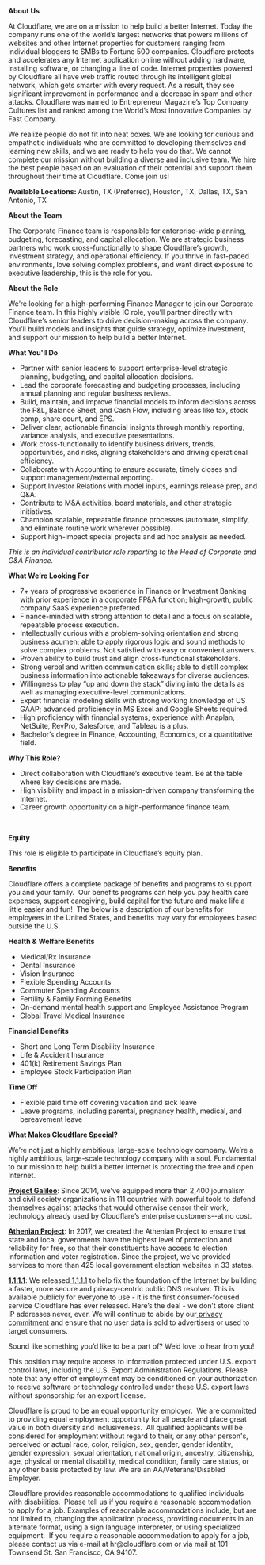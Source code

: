 <div class="content-intro">
	<div><strong>About Us</strong></div>
	<div>
		<p>At Cloudflare, we are on a mission to help build a better Internet. Today the company runs one of the world’s largest networks that powers millions of websites and other Internet properties for customers ranging from individual bloggers to SMBs to Fortune 500 companies. Cloudflare protects and accelerates any Internet application online without adding hardware, installing software, or changing a line of code. Internet properties powered by Cloudflare all have web traffic routed through its intelligent global network, which gets smarter with every request. As a result, they see significant improvement in performance and a decrease in spam and other attacks. Cloudflare was named to Entrepreneur Magazine’s Top Company Cultures list and ranked among the World’s Most Innovative Companies by Fast Company.&nbsp;</p>
		<p><span style="font-weight: 400;">We realize people do not fit into neat boxes. We are looking for curious and empathetic individuals who are committed to developing themselves and learning new skills, and we are ready to help you do that. We cannot complete our mission without building a diverse and inclusive team. We hire the best people based on an evaluation of their potential and support them throughout their time at Cloudflare. Come join us!&nbsp;</span></p>
	</div>
</div>
<p><strong>Available Locations: </strong>Austin, TX (Preferred), Houston, TX, Dallas, TX, San Antonio, TX</p>
<p><strong>About the Team</strong></p>
<p>The Corporate Finance team is responsible for enterprise-wide planning, budgeting, forecasting, and capital allocation. We are strategic business partners who work cross-functionally to shape Cloudflare’s growth, investment strategy, and operational efficiency. If you thrive in fast-paced environments, love solving complex problems, and want direct exposure to executive leadership, this is the role for you.</p>
<p><strong>About the Role</strong></p>
<p>We’re looking for a high-performing Finance Manager to join our Corporate Finance team. In this highly visible IC role, you’ll partner directly with Cloudflare’s senior leaders to drive decision-making across the company. You’ll build models and insights that guide strategy, optimize investment, and support our mission to help build a better Internet.</p>
<p><strong>What You'll Do</strong></p>
<ul>
	<li>Partner with senior leaders to support enterprise-level strategic planning, budgeting, and capital allocation decisions.</li>
	<li>Lead the corporate forecasting and budgeting processes, including annual planning and regular business reviews.</li>
	<li>Build, maintain, and improve financial models to inform decisions across the P&amp;L, Balance Sheet, and Cash Flow, including areas like tax, stock comp, share count, and EPS.</li>
	<li>Deliver clear, actionable financial insights through monthly reporting, variance analysis, and executive presentations.</li>
	<li>Work cross-functionally to identify business drivers, trends, opportunities, and risks, aligning stakeholders and driving operational efficiency.</li>
	<li>Collaborate with Accounting to ensure accurate, timely closes and support management/external reporting.</li>
	<li>Support Investor Relations with model inputs, earnings release prep, and Q&amp;A.</li>
	<li>Contribute to M&amp;A activities, board materials, and other strategic initiatives.</li>
	<li>Champion scalable, repeatable finance processes (automate, simplify, and eliminate routine work wherever possible).</li>
	<li>Support high-impact special projects and ad hoc analysis as needed.</li>
</ul>
<p><em>This is an individual contributor role reporting to the Head of Corporate and G&amp;A Finance.</em></p>
<p><strong>What We’re Looking For</strong></p>
<ul>
	<li>7+ years of progressive experience in Finance or Investment Banking with prior experience in a corporate FP&amp;A function; high-growth, public company SaaS experience preferred.</li>
	<li>Finance-minded with strong attention to detail and a focus on scalable, repeatable process execution.</li>
	<li>Intellectually curious with a problem-solving orientation and strong business acumen; able to apply rigorous logic and sound methods to solve complex problems. Not satisfied with easy or convenient answers.</li>
	<li>Proven ability to build trust and align cross-functional stakeholders.&nbsp;</li>
	<li>Strong verbal and written communication skills; able to distill complex business information into actionable takeaways for diverse audiences.&nbsp;</li>
	<li>Willingness to play “up and down the stack” diving into the details as well as managing executive-level communications.</li>
	<li>Expert financial modeling skills with strong working knowledge of US GAAP; advanced proficiency in MS Excel and Google Sheets required.</li>
	<li>High proficiency with financial systems; experience with Anaplan, NetSuite, RevPro, Salesforce, and Tableau is a plus.</li>
	<li>Bachelor’s degree in Finance, Accounting, Economics, or a quantitative field.</li>
</ul>
<p><strong>Why This Role?</strong></p>
<ul>
	<li>Direct collaboration with Cloudflare’s executive team. Be at the table where key decisions are made.</li>
	<li>High visibility and impact in a mission-driven company transforming the Internet.</li>
	<li>Career growth opportunity on a high-performance finance team.</li>
</ul>
<p>&nbsp;</p>
<p><strong>Equity</strong></p>
<p>This role is eligible to participate in Cloudflare’s equity plan.</p>
<p><strong>Benefits</strong></p>
<p>Cloudflare offers a complete package of benefits and programs to support you and your family.&nbsp; Our benefits programs can help you pay health care expenses, support caregiving, build capital for the future and make life a little easier and fun!&nbsp; The below is a description of our benefits for employees in the United States, and benefits may vary for employees based outside the U.S.</p>
<p><strong>Health &amp; Welfare Benefits</strong></p>
<ul>
	<li>Medical/Rx Insurance</li>
	<li>Dental Insurance</li>
	<li>Vision Insurance</li>
	<li>Flexible Spending Accounts</li>
	<li>Commuter Spending Accounts</li>
	<li>Fertility &amp; Family Forming Benefits</li>
	<li>On-demand mental health support and Employee Assistance Program</li>
	<li>Global Travel Medical Insurance</li>
</ul>
<p><strong>Financial Benefits</strong></p>
<ul>
	<li>Short and Long Term Disability Insurance</li>
	<li>Life &amp; Accident Insurance</li>
	<li>401(k) Retirement Savings Plan</li>
	<li>Employee Stock Participation Plan</li>
</ul>
<p><strong>Time Off</strong></p>
<ul>
	<li>Flexible paid time off covering vacation and sick leave</li>
	<li>Leave programs, including parental, pregnancy health, medical, and bereavement leave</li>
</ul>
<div class="content-conclusion">
	<p><strong>What Makes Cloudflare Special?</strong></p>
	<p><span style="font-weight: 400;">We’re not just a highly ambitious, large-scale technology company. We’re a highly ambitious, large-scale technology company with a soul. Fundamental to our mission to help build a better Internet is protecting the free and open Internet.</span></p>
	<p><a href="https://blog.cloudflare.com/protecting-free-expression-online/"><strong>Project Galileo</strong></a><span style="font-weight: 400;">: Since 2014, we've equipped more than 2,400 journalism and civil society organizations in 111 countries with powerful tools to defend themselves against attacks that would otherwise censor their work, technology already used by Cloudflare’s enterprise customers--at no cost.</span></p>
	<p><strong><a href="https://www.cloudflare.com/athenian/">Athenian Project</a></strong><span style="font-weight: 400;">: In 2017, we created the Athenian Project to ensure that state and local governments have the highest level of protection and reliability for free, so that their constituents have access to election information and voter registration. Since the project, we've provided services to more than 425 local government election websites in 33 states.</span></p>
	<p><a href="https://1.1.1.1/"><strong>1.1.1.1</strong></a><span style="font-weight: 400;">: We released</span><a href="https://1.1.1.1/"> <span style="font-weight: 400;">1.1.1.1</span></a><span style="font-weight: 400;"> to help fix the foundation of the Internet by building a faster, more secure and privacy-centric public DNS resolver. This is available publicly for everyone to use - it is the first consumer-focused service Cloudflare has ever released. Here’s the deal - we don’t store client IP addresses never, ever. We will continue to abide by our</span><a href="https://developers.cloudflare.com/1.1.1.1/privacy/public-dns-resolver"> privacy commitment</a><span style="font-weight: 400;"> and ensure that no user data is sold to advertisers or used to target consumers.</span></p>
	<p><span style="font-weight: 400;">Sound like something you’d like to be a part of? We’d love to hear from you!</span></p>
	<p><span style="font-weight: 400;">This position may require access to information protected under U.S. export control laws, including the U.S. Export Administration Regulations. Please note that any offer of employment may be conditioned on your authorization to receive software or technology controlled under these U.S. export laws without sponsorship for an export license.</span></p>
	<p><span style="font-weight: 400;">Cloudflare is proud to be an equal opportunity employer. &nbsp;We are committed to providing equal employment opportunity for all people and place great value in both diversity and inclusiveness. &nbsp;All qualified applicants will be considered for employment without regard to their, or any other person's, perceived or actual</span> <span style="font-weight: 400;">race, color, religion, sex, gender, gender identity, gender expression, sexual orientation, national origin, ancestry, citizenship, age, physical or mental disability, medical condition, family care status, or any other basis protected by law. </span><span style="font-weight: 400;">We are an AA/Veterans/Disabled Employer.</span></p>
	<p><span style="font-weight: 400;">Cloudflare provides reasonable accommodations to qualified individuals with disabilities. &nbsp;Please tell us if you require a reasonable accommodation to apply for a job. Examples of reasonable accommodations include, but are not limited to, changing the application process, providing documents in an alternate format, using a sign language interpreter, or using specialized equipment. &nbsp;If you require a reasonable accommodation to apply for a job, please contact us via e-mail at </span><span style="font-weight: 400;">hr@cloudflare.com</span><span style="font-weight: 400;"> or via mail at 101 Townsend St. San Francisco, CA 94107.</span></p>
</div>